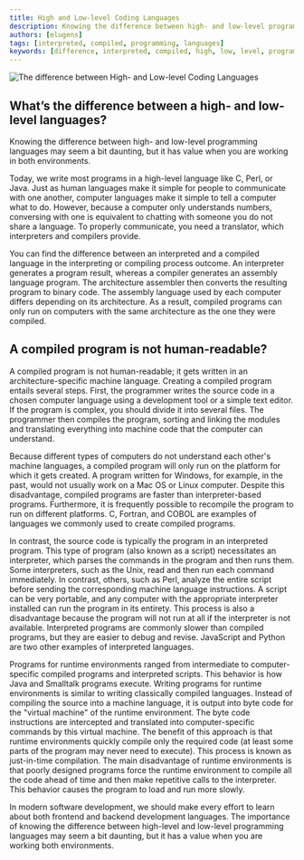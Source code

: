 ```yaml
---
title: High and Low-level Coding Languages
description: Knowing the difference between high- and low-level programming languages may seem a bit daunting, but it has value when you are working in both environments.
authors: [elugens]
tags: [interpreted, compiled, programming, languages]
keywords: [difference, interpreted, compiled, high, low, level, programming, languages]
---
```


<head>
  <title>The difference between High- and Low-level Coding Languages</title>
</head>

![The difference between High- and Low-level Coding Languages](/img/difference-between-high-level-vs-low-level-languages.png)

<!--truncate-->

## What’s the difference between a high- and low-level languages?

Knowing the difference between high- and low-level programming languages may seem a bit daunting, but it has value when you are working in both environments.<br />

Today, we write most programs in a high-level language like C, Perl, or Java. Just as human languages make it simple for people to communicate with one another, computer languages make it simple to tell a computer what to do. However, because a computer only understands numbers, conversing with one is equivalent to chatting with someone you do not share a language. To properly communicate, you need a translator, which interpreters and compilers provide.<br />

You can find the difference between an interpreted and a compiled language in the interpreting or compiling process outcome. An interpreter generates a program result, whereas a compiler generates an assembly language program. The architecture assembler then converts the resulting program to binary code. The assembly language used by each computer differs depending on its architecture. As a result, compiled programs can only run on computers with the same architecture as the one they were compiled.<br />

## A compiled program is not human-readable?

A compiled program is not human-readable; it gets written in an architecture-specific machine language. Creating a compiled program entails several steps. First, the programmer writes the source code in a chosen computer language using a development tool or a simple text editor. If the program is complex, you should divide it into several files. The programmer then compiles the program, sorting and linking the modules and translating everything into machine code that the computer can understand.<br />

Because different types of computers do not understand each other's machine languages, a compiled program will only run on the platform for which it gets created. A program written for Windows, for example, in the past, would not usually work on a Mac OS or Linux computer. Despite this disadvantage, compiled programs are faster than interpreter-based programs. Furthermore, it is frequently possible to recompile the program to run on different platforms. C, Fortran, and COBOL are examples of languages we commonly used to create compiled programs.<br />

In contrast, the source code is typically the program in an interpreted program. This type of program (also known as a script) necessitates an interpreter, which parses the commands in the program and then runs them. Some interpreters, such as the Unix, read and then run each command immediately. In contrast, others, such as Perl, analyze the entire script before sending the corresponding machine language instructions. A script can be very portable, and any computer with the appropriate interpreter installed can run the program in its entirety. This process is also a disadvantage because the program will not run at all if the interpreter is not available. Interpreted programs are commonly slower than compiled programs, but they are easier to debug and revise. JavaScript and Python are two other examples of interpreted languages.<br />

Programs for runtime environments ranged from intermediate to computer-specific compiled programs and interpreted scripts. This behavior is how Java and Smalltalk programs execute. Writing programs for runtime environments is similar to writing classically compiled languages. Instead of compiling the source into a machine language, it is output into byte code for the "virtual machine" of the runtime environment. The byte code instructions are intercepted and translated into computer-specific commands by this virtual machine. The benefit of this approach is that runtime environments quickly compile only the required code (at least some parts of the program may never need to execute). This process is known as just-in-time compilation. The main disadvantage of runtime environments is that poorly designed programs force the runtime environment to compile all the code ahead of time and then make repetitive calls to the interpreter. This behavior causes the program to load and run more slowly.<br />

In modern software development, we should make every effort to learn about both frontend and backend development languages. The importance of knowing the difference between high-level and low-level programming languages may seem a bit daunting, but it has a value when you are working both environments.<br />
